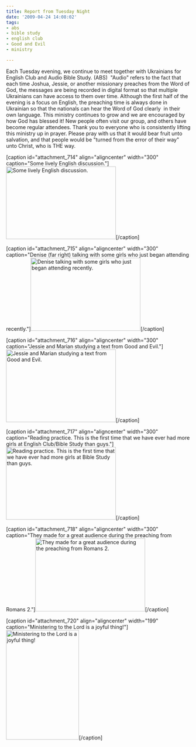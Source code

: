 ```yaml
---
title: Report from Tuesday Night
date: '2009-04-24 14:08:02'
tags:
- abs
- bible study
- english club
- Good and Evil
- ministry

---
```


Each Tuesday evening, we continue to meet together with Ukrainians for English Club and Audio Bible Study. (ABS)  "Audio" refers to the fact that each time Joshua, Jessie, or another missionary preaches from the Word of God, the messages are being recorded in digital format so that multiple Ukrainians can have access to them over time. Although the first half of the evening is a focus on English, the preaching time is always done in Ukrainian so that the nationals can hear the Word of God clearly  in their own language. This ministry continues to grow and we are encouraged by how God has blessed it! New people often visit our group, and others have become regular attendees. Thank you to everyone who is consistently lifting this ministry up in prayer. Please pray with us that it would bear fruit unto salvation, and that people would be "turned from the error of their way" unto Christ, who is THE way.

[caption id="attachment_714" align="aligncenter" width="300" caption="Some lively English discussion."]<a href="https://s3.amazonaws.com/content.ofreport.com/2009/04/dsc_5849.jpg"><img class="size-medium wp-image-714" title="dsc_5849" src="https://s3.amazonaws.com/content.ofreport.com/2009/04/dsc_5849-300x199.jpg" alt="Some lively English discussion." width="300" height="199" /></a>[/caption]

[caption id="attachment_715" align="aligncenter" width="300" caption="Denise (far right) talking with some girls who just began attending recently."]<a href="https://s3.amazonaws.com/content.ofreport.com/2009/04/dsc_5851.jpg"><img class="size-medium wp-image-715" title="dsc_5851" src="https://s3.amazonaws.com/content.ofreport.com/2009/04/dsc_5851-300x200.jpg" alt="Denise talking with some girls who just began attending recently." width="300" height="200" /></a>[/caption]

[caption id="attachment_716" align="aligncenter" width="300" caption="Jessie and Marian studying a text from Good and Evil."]<a href="https://s3.amazonaws.com/content.ofreport.com/2009/04/dsc_5852.jpg"><img class="size-medium wp-image-716" title="dsc_5852" src="https://s3.amazonaws.com/content.ofreport.com/2009/04/dsc_5852-300x199.jpg" alt="Jessie and Marian studying a text from Good and Evil." width="300" height="199" /></a>[/caption]

[caption id="attachment_717" align="aligncenter" width="300" caption="Reading practice. This is the first time that we have ever had more girls at English Club/Bible Study than guys."]<a href="https://s3.amazonaws.com/content.ofreport.com/2009/04/dsc_5853.jpg"><img class="size-medium wp-image-717" title="dsc_5853" src="https://s3.amazonaws.com/content.ofreport.com/2009/04/dsc_5853-300x199.jpg" alt="Reading practice. This is the first time that we have ever had more girls at Bible Study than guys." width="300" height="199" /></a>[/caption]

[caption id="attachment_718" align="aligncenter" width="300" caption="They made for a great audience during the preaching from Romans 2."]<a href="https://s3.amazonaws.com/content.ofreport.com/2009/04/dsc_5857.jpg"><img class="size-medium wp-image-718" title="dsc_5857" src="https://s3.amazonaws.com/content.ofreport.com/2009/04/dsc_5857-300x200.jpg" alt="They made for a great audience during the preaching from Romans 2." width="300" height="200" /></a>[/caption]

[caption id="attachment_720" align="aligncenter" width="199" caption="Ministering to the Lord is a joyful thing!"]<a href="https://s3.amazonaws.com/content.ofreport.com/2009/04/dsc_5859.jpg"><img class="size-medium wp-image-720" title="dsc_5859" src="https://s3.amazonaws.com/content.ofreport.com/2009/04/dsc_5859-199x300.jpg" alt="Ministering to the Lord is a joyful thing!" width="199" height="300" /></a>[/caption]
